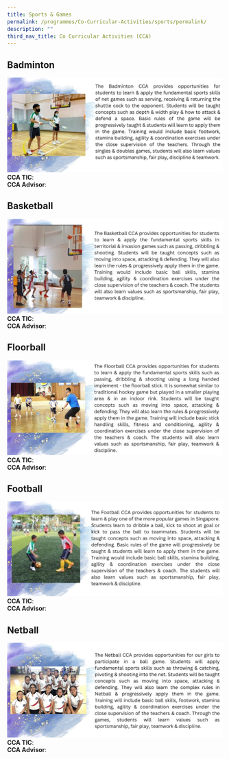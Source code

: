 ```yaml
---
title: Sports & Games
permalink: /programmes/Co-Curricular-Activities/sports/permalink/
description: ""
third_nav_title: Co Curricular Activities (CCA)
---
```

## **Badminton**
![](/images/Programmes/2022/CCA/CCA-2.jpg)
**CCA TIC**:<br>**CCA Advisor**:
## **Basketball**
![](/images/Programmes/2022/CCA/CCA-3.jpg)
**CCA TIC**:<br>**CCA Advisor**:
## **Floorball**
![](/images/Programmes/2022/CCA/CCA-4.jpg)
**CCA TIC**:<br>**CCA Advisor**:
## **Football**
![](/images/Programmes/2022/CCA/CCA-5.jpg)
**CCA TIC**:<br>**CCA Advisor**:
## **Netball**
![](/images/Programmes/2022/CCA/CCA-6.jpg)
**CCA TIC**:<br>**CCA Advisor**: